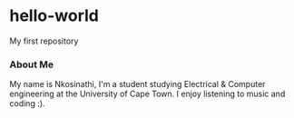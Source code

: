 # hello-world
My first repository
### About Me
My name is Nkosinathi, I'm a student studying Electrical & Computer engineering at the University of Cape Town. I enjoy listening to music and coding :).
